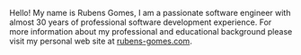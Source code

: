 Hello! My name is Rubens Gomes, I am a passionate software engineer with almost 30 years of professional software development experience.  For more information about my professional and educational background please visit my personal web site at [rubens-gomes.com](https://rubens-gomes.com).
